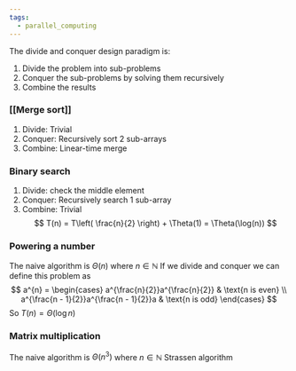```yaml
---
tags:
  - parallel_computing
---
```

The divide and conquer design paradigm is:
1) Divide the problem into sub-problems
2) Conquer the sub-problems by solving them recursively
3) Combine the results

### [[Merge sort]]

1) Divide: Trivial
2) Conquer: Recursively sort $2$ sub-arrays
3) Combine: Linear-time merge

### Binary search

1) Divide: check the middle element
2) Conquer: Recursively search $1$ sub-array
3) Combine: Trivial
$$
T(n) = T\left( \frac{n}{2} \right) + \Theta(1) = \Theta(\log(n))
$$

### Powering a number

The naive algorithm is $\Theta(n)$ where $n \in \mathbb N$
If we divide and conquer we can define this problem as
$$
a^{n} = \begin{cases}
a^{\frac{n}{2}}a^{\frac{n}{2}}  & \text{n is even} \\
a^{\frac{n - 1}{2}}a^{\frac{n - 1}{2}}a  & \text{n is odd}
\end{cases}
$$
So $T(n) = \Theta(\log n)$

### Matrix multiplication

The naive algorithm is $\Theta(n^{3})$ where $n \in \mathbb N$
Strassen algorithm